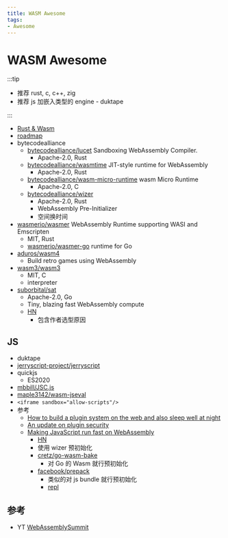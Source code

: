 ```yaml
---
title: WASM Awesome
tags:
- Awesome
---
```


# WASM Awesome

:::tip

- 推荐 rust, c, c++, zig
- 推荐 js 加嵌入类型的 engine - duktape

:::

- [Rust & Wasm](https://rustwasm.github.io/book/introduction.html)
- [roadmap](https://webassembly.org/roadmap/)
- bytecodealliance
  - [bytecodealliance/lucet](https://github.com/bytecodealliance/lucet)
    Sandboxing WebAssembly Compiler.
    - Apache-2.0, Rust
  - [bytecodealliance/wasmtime](https://github.com/bytecodealliance/wasmtime)
    JIT-style runtime for WebAssembly
    - Apache-2.0, Rust
  - [bytecodealliance/wasm-micro-runtime](https://github.com/bytecodealliance/wasm-micro-runtime)
    wasm Micro Runtime
    - Apache-2.0, C
  - [bytecodealliance/wizer](https://github.com/bytecodealliance/wizer)
    - Apache-2.0, Rust
    - WebAssembly Pre-Initializer
    - 空间换时间
- [wasmerio/wasmer](https://github.com/wasmerio/wasmer)
  WebAssembly Runtime supporting WASI and Emscripten
  - MIT, Rust
  - [wasmerio/wasmer-go](https://github.com/wasmerio/wasmer-go)
    runtime for Go
- [aduros/wasm4](https://github.com/aduros/wasm4)
  - Build retro games using WebAssembly
- [wasm3/wasm3](https://github.com/wasm3/wasm3)
  - MIT, C
  - interpreter
- [suborbital/sat](https://github.com/suborbital/sat)
  - Apache-2.0, Go
  - Tiny, blazing fast WebAssembly compute
  - [HN](https://news.ycombinator.com/item?id=28788303)
    - 包含作者选型原因
## JS
- duktape
- [jerryscript-project/jerryscript](https://github.com/jerryscript-project/jerryscript)
- quickjs
  - ES2020
- [mbbill/JSC.js](https://github.com/mbbill/JSC.js)
- [maple3142/wasm-jseval](https://github.com/maple3142/wasm-jseval)
- `<iframe sandbox="allow-scripts"/>`
- 参考
  - [How to build a plugin system on the web and also sleep well at night](https://www.figma.com/blog/how-we-built-the-figma-plugin-system/)
  - [An update on plugin security](https://www.figma.com/blog/an-update-on-plugin-security/)
  - [Making JavaScript run fast on WebAssembly](https://bytecodealliance.org/articles/making-javascript-run-fast-on-webassembly)
    - [HN](https://news.ycombinator.com/item?id=27370138)
    - 使用 wizer 预初始化
    - [cretz/go-wasm-bake](https://github.com/cretz/go-wasm-bake)
      - 对 Go 的 Wasm 就行预初始化
    - [facebook/prepack](https://github.com/facebook/prepack)
      - 类似的对 js bundle 就行预初始化
      - [repl](https://prepack.io/repl.html)

## 参考

- YT [WebAssemblySummit](https://www.youtube.com/c/WebAssemblySummit)
